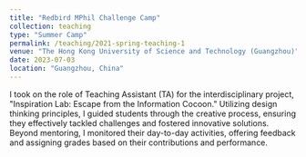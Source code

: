 ```yaml
---
title: "Redbird MPhil Challenge Camp"
collection: teaching
type: "Summer Camp"
permalink: /teaching/2021-spring-teaching-1
venue: "The Hong Kong University of Science and Technology (Guangzhou)"
date: 2023-07-03
location: "Guangzhou, China"
---
```


I took on the role of Teaching Assistant (TA) for the interdisciplinary project, "Inspiration Lab: Escape from the Information Cocoon." Utilizing design thinking principles, I guided students through the creative process, ensuring they effectively tackled challenges and fostered innovative solutions. Beyond mentoring, I monitored their day-to-day activities, offering feedback and assigning grades based on their contributions and performance.
